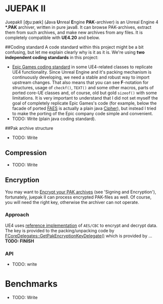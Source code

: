 JUEPAK II
========

JuepakII [ʤuːpæk] (**J**ava **U**nreal **E**ngine **PAK**-archiver) is an Unreal Engine 4
**\*.PAK** archiver, written in pure java8. It can browse PAK-archives, extract them from
such archives, and make new archives from any files. It is completely compatible with 
**UE4.20** and below.


##Coding standard
A code standard within this project might be a bit confusing, but let me explain clearly why 
is it as it is. We're using **two independent coding standards** in this project:
- [Epic Games coding standard](https://docs.unrealengine.com/en-us/Programming/Development/CodingStandard)
in some UE4-related classes to replicate UE4 functionality. Since Unreal Engine and it's packing
mechanism is continuously developing, we need a stable and robust way to import upstream changes.
That also means that you can see **F**-notation for structures, usage of `checkf()`, `TEXT()` and
some other macros, parts of ported core-UE classes and, of course, old but gold `sizeof()` with
some limitations. It is very important to understand that I did not set myself the goal of completely
replicate Epic Games's code 
(for example, below the facade of ported
[FAES](https://api.unrealengine.com/INT/API/Runtime/Core/Misc/FAES/) is actually a plain 
java [Cipher](https://docs.oracle.com/javase/7/docs/api/javax/crypto/Cipher.html)),
but instead I tried to make the porting of the Epic company code simple and convenient.
- TODO: Write (plain java coding standard).


##Pak archive structure
- TODO: Write

## Compression
- TODO: Write

## Encryption
You may want to [Encrypt your PAK archives](https://docs.unrealengine.com/en-us/Engine/Basics/Projects/Packaging)
(see 'Signing and Encryption'), fortunately, juepak II can process encrypted PAK-files as well. Of course, you will
need the right key, otherwise the archiver can not operate.

### Approach
UE4 uses [reference implementation](http://www.efgh.com/software/rijndael.htm) of `AES/CBC` to encrypt and decrypt
data. The key is provided to the packing/unpacking code by
[FCoreDelegates::GetPakEncryptionKeyDelegate()](https://api.unrealengine.com/INT/API/Runtime/Core/Misc/FCoreDelegates/GetPakEncryptionKeyDelegate/index.html)
which is provided by ... **TODO: FINISH**

### API
 - TODO: write
 
 
 
Benchmarks
=========
 * TODO: Write